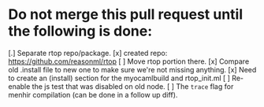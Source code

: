 # Do not merge this pull request until the following is done:
[.] Separate rtop repo/package.
   [x] created repo:  https://github.com/reasonml/rtop
   [ ] Move rtop portion there.
[x] Compare old .install file to new one to make sure we're not missing anything.
[x] Need to create an (install) section for the myocamlbuild and rtop_init.ml
[ ] Re-enable the js test that was disabled on old node.
[ ] The `trace` flag for menhir compilation (can be done in a follow up diff).
